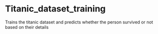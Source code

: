 # Titanic_dataset_training
Trains the titanic dataset and predicts whether the person survived or not based on their details

